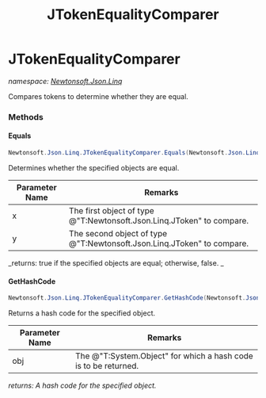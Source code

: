 ﻿---
title: JTokenEqualityComparer
---

# JTokenEqualityComparer
_namespace: [Newtonsoft.Json.Linq](N-Newtonsoft.Json.Linq.html)_

Compares tokens to determine whether they are equal.

### Methods

#### Equals
```csharp
Newtonsoft.Json.Linq.JTokenEqualityComparer.Equals(Newtonsoft.Json.Linq.JToken,Newtonsoft.Json.Linq.JToken)
```
Determines whether the specified objects are equal.

|Parameter Name|Remarks|
|--------------|-------|
|x|The first object of type @"T:Newtonsoft.Json.Linq.JToken" to compare.|
|y|The second object of type @"T:Newtonsoft.Json.Linq.JToken" to compare.|

_returns: 
            true if the specified objects are equal; otherwise, false.
            _

#### GetHashCode
```csharp
Newtonsoft.Json.Linq.JTokenEqualityComparer.GetHashCode(Newtonsoft.Json.Linq.JToken)
```
Returns a hash code for the specified object.

|Parameter Name|Remarks|
|--------------|-------|
|obj|The @"T:System.Object" for which a hash code is to be returned.|

_returns: A hash code for the specified object._




